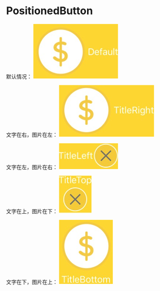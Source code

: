 # PositionedButton
默认情况：
![image](https://github.com/Goodman333/PositionedButton/blob/master/PositionedButton/Image/Default.png)

文字在右，图片在左：
![image](https://github.com/Goodman333/PositionedButton/blob/master/PositionedButton/Image/TitleRight.png)

文字在左，图片在右：
![image](https://github.com/Goodman333/PositionedButton/blob/master/PositionedButton/Image/TitleLeft.png)

文字在上，图片在下：
![image](https://github.com/Goodman333/PositionedButton/blob/master/PositionedButton/Image/TitleTop.png)

文字在下，图片在上：
![image](https://github.com/Goodman333/PositionedButton/blob/master/PositionedButton/Image/TitleBottom.png)
